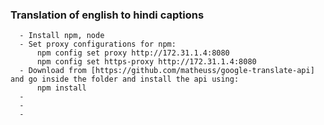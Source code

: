 ### Translation of english to hindi captions ###
```
  - Install npm, node
  - Set proxy configurations for npm: 
      npm config set proxy http://172.31.1.4:8080
      npm config set https-proxy http://172.31.1.4:8080
  - Download from [https://github.com/matheuss/google-translate-api] and go inside the folder and install the api using:
      npm install
  - 
  - 
  - 

```

